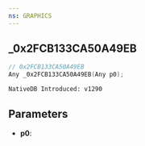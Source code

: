 ```yaml
---
ns: GRAPHICS
---
```

## _0x2FCB133CA50A49EB

```c
// 0x2FCB133CA50A49EB
Any _0x2FCB133CA50A49EB(Any p0);
```

```
NativeDB Introduced: v1290
```

## Parameters
* **p0**:
